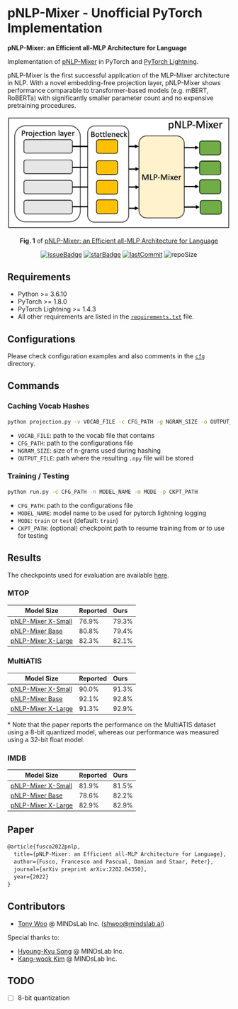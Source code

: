 # pNLP-Mixer - Unofficial PyTorch Implementation

**pNLP-Mixer: an Efficient all-MLP Architecture for Language**

Implementation of [pNLP-Mixer](https://arxiv.org/abs/2202.04350) in PyTorch and [PyTorch Lightning](https://www.pytorchlightning.ai/).

pNLP-Mixer is the first successful application of the MLP-Mixer architecture in NLP.  With a novel embedding-free projection layer, pNLP-Mixer shows performance comparable to transformer-based models (e.g. mBERT, RoBERTa) with significantly smaller parameter count and no expensive pretraining procedures. 


<div align="center">
<p align="center">
<img src="figures/architecture.png" alt="architecture" width="600"/>
</p>

**Fig. 1** of [pNLP-Mixer: an Efficient all-MLP Architecture for Language](https://arxiv.org/abs/2202.04350)

[![issueBadge](https://img.shields.io/github/issues/mindslab-ai/pnlp-mixer?style=flat-square)](https://github.com/mindslab-ai/pnlp-mixer/issues)
[![starBadge](https://img.shields.io/github/stars/mindslab-ai/pnlp-mixer?style=flat-square)](https://github.com/mindslab-ai/pnlp-mixer/stargazers)
[![lastCommit](https://img.shields.io/github/last-commit/mindslab-ai/pnlp-mixer?style=flat-square)](https://github.com/mindslab-ai/pnlp-mixer/commits/master)
![repoSize](https://img.shields.io/github/repo-size/mindslab-ai/pnlp-mixer?style=flat-square)

</div>

## Requirements

* Python >= 3.6.10
* PyTorch >= 1.8.0
* PyTorch Lightning >= 1.4.3
* All other requirements are listed in the [`requirements.txt`](./requirements.txt) file.

## Configurations

Please check configuration examples and also comments in the [`cfg`](./cfg) directory.

## Commands

### Caching Vocab Hashes

```bash
python projection.py -v VOCAB_FILE -c CFG_PATH -g NGRAM_SIZE -o OUTPUT_FILE
```

* `VOCAB_FILE`: path to the vocab file that contains 
* `CFG_PATH`: path to the configurations file
* `NGRAM_SIZE`: size of n-grams used during hashing
* `OUTPUT_FILE`: path where the resulting `.npy` file will be stored

### Training / Testing

```bash
python run.py -c CFG_PATH -n MODEL_NAME -m MODE -p CKPT_PATH
```

* `CFG_PATH`: path to the configurations file
* `MODEL_NAME`: model name to be used for pytorch lightning logging
* `MODE`: `train` or `test` (default: `train`)
* `CKPT_PATH`: (optional) checkpoint path to resume training from or to use for testing

## Results

The checkpoints used for evaluation are available [here](https://drive.google.com/drive/folders/1WjXU-PWdPtoAr0sU4RfWh_mMSnw_vnr4?usp=sharing).

### MTOP

| Model Size                                                   | Reported | Ours  |
| ------------------------------------------------------------ | -------- | :---- |
| [pNLP-Mixer X-Small](https://drive.google.com/file/d/13v5-RUtug3TJtLl1amwAfOiQCrQZzZse/view?usp=sharing) | 76.9%    | 79.3% |
| [pNLP-Mixer Base](https://drive.google.com/file/d/15HT1OnKgurR8p9XAcwVcxd8WkOIvJ4Zp/view?usp=sharing) | 80.8%    | 79.4% |
| [pNLP-Mixer X-Large](https://drive.google.com/file/d/1tUYXbdHEA_sY_U6sgGg9F4IWjz8DyHOI/view?usp=sharing) | 82.3%    | 82.1% |

### MultiATIS

| Model Size                                                   | Reported | Ours  |
| ------------------------------------------------------------ | -------- | :---- |
| [pNLP-Mixer X-Small](https://drive.google.com/file/d/1Lmh0bEETVEZ_JBSbvOU39Sqd5JkIeTd1/view?usp=sharing) | 90.0%    | 91.3% |
| [pNLP-Mixer Base](https://drive.google.com/file/d/1UD6GpuOUdsAaZ48tT6LF9nCe_Jf-MwkT/view?usp=sharing) | 92.1%    | 92.8% |
| [pNLP-Mixer X-Large](https://drive.google.com/file/d/1M2muPWT2twPsOhDWDPvJthTFNYdulygh/view?usp=sharing) | 91.3%    | 92.9% |

\* Note that the paper reports the performance on the MultiATIS dataset using a 8-bit quantized model, whereas our performance was measured using a 32-bit float model. 

### IMDB

| Model Size                                                   | Reported | Ours  |
| ------------------------------------------------------------ | -------- | :---- |
| [pNLP-Mixer X-Small](https://drive.google.com/file/d/1g665UEzBW1b3sO9dvEV58lEfN1G3YJP3/view?usp=sharing) | 81.9%    | 81.5% |
| [pNLP-Mixer Base](https://drive.google.com/file/d/1bu3KDWPmINLDtqquwl590oq8Z8m5tq4H/view?usp=sharing) | 78.6%    | 82.2% |
| [pNLP-Mixer X-Large](https://drive.google.com/file/d/1cWVg5CdzKoqPFFxIyvexPJqncQK0G8ii/view?usp=sharing) | 82.9%    | 82.9% |

## Paper

```latex
@article{fusco2022pnlp,
  title={pNLP-Mixer: an Efficient all-MLP Architecture for Language},
  author={Fusco, Francesco and Pascual, Damian and Staar, Peter},
  journal={arXiv preprint arXiv:2202.04350},
  year={2022}
}
```

## Contributors

* [Tony Woo](https://github.com/tonyswoo) @ MINDsLab Inc. ([shwoo@mindslab.ai](mailto:shwoo@mindslab.ai))

Special thanks to: 

* [Hyoung-Kyu Song](https://github.com/deepkyu) @ MINDsLab Inc. 
* [Kang-wook Kim](https://github.com/wookladin) @ MINDsLab Inc.

## TODO

- [ ] 8-bit quantization
